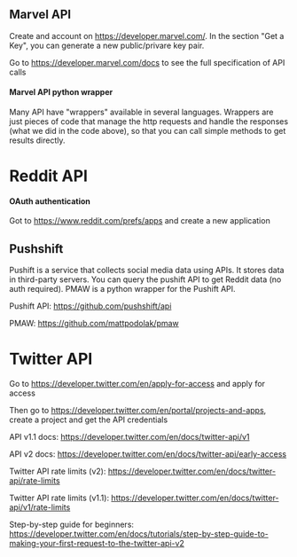 ## Marvel API


Create and account on https://developer.marvel.com/. In the section "Get a Key", you can generate a new public/privare key pair. 

Go to https://developer.marvel.com/docs to see the full specification of API calls



#### Marvel API python wrapper
Many API have "wrappers" available in several languages. Wrappers are just pieces of code that manage the http requests and handle the responses (what we did in the code above), so that you can call simple
methods to get results directly.



# Reddit API
#### OAuth authentication
Got to https://www.reddit.com/prefs/apps and create a new application


## Pushshift

Pushift is a service that collects social media data using APIs. It stores data in third-party servers. You can query the pushift API to get Reddit data (no auth required). PMAW is a python wrapper for the Pushift API. 

Pushift API: https://github.com/pushshift/api

PMAW: https://github.com/mattpodolak/pmaw


# Twitter API

Go to https://developer.twitter.com/en/apply-for-access and apply for access

Then go to https://developer.twitter.com/en/portal/projects-and-apps, create a project and get the API credentials

API v1.1 docs: https://developer.twitter.com/en/docs/twitter-api/v1

API v2 docs: https://developer.twitter.com/en/docs/twitter-api/early-access

Twitter API rate limits (v2): https://developer.twitter.com/en/docs/twitter-api/rate-limits

Twitter API rate limits (v1.1): https://developer.twitter.com/en/docs/twitter-api/v1/rate-limits

Step-by-step guide for beginners: https://developer.twitter.com/en/docs/tutorials/step-by-step-guide-to-making-your-first-request-to-the-twitter-api-v2